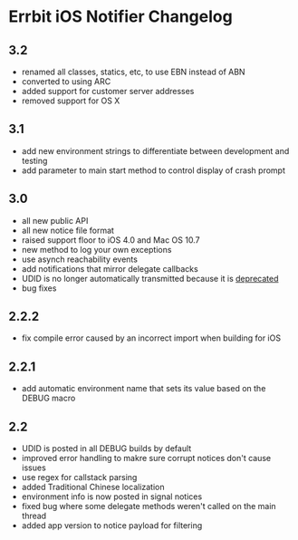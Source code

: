 # Errbit iOS Notifier Changelog

## 3.2

- renamed all classes, statics, etc, to use EBN instead of ABN
- converted to using ARC
- added support for customer server addresses
- removed support for OS X

## 3.1

- add new environment strings to differentiate between development and testing
- add parameter to main start method to control display of crash prompt

## 3.0

- all new public API
- all new notice file format
- raised support floor to iOS 4.0 and Mac OS 10.7
- new method to log your own exceptions
- use asynch reachability events
- add notifications that mirror delegate callbacks
- UDID is no longer automatically transmitted because it is [deprecated](http://caleb.dvnprt.me/blog/2011-08-19-udid.html)
- bug fixes

## 2.2.2

- fix compile error caused by an incorrect import when building for iOS

## 2.2.1

- add automatic environment name that sets its value based on the DEBUG macro

## 2.2

- UDID is posted in all DEBUG builds by default
- improved error handling to makre sure corrupt notices don't cause issues
- use regex for callstack parsing
- added Traditional Chinese localization
- environment info is now posted in signal notices
- fixed bug where some delegate methods weren't called on the main thread
- added app version to notice payload for filtering